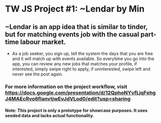 # TW JS Project #1: ~Lendar by Min
## ~Lendar is an app idea that is similar to tinder, but for matching events job with the casual part-time labour market.

- As a job seeker, you sign up, tell the system the days that you are free and it will match up with events available. So everytime you go into the app, you can review any new jobs that matches your profile, if interested, simply swipe right to apply, if uninterested, swipe left and never see the post again.

### For more information on the project workflow, visit https://docs.google.com/presentation/d/12QphoNYvfLjqFehgJ4MAEcRvo6fIanvtjwEvJdVLod0/edit?usp=sharing

#### Note: This project is only a prototype for showcase purposes. It uses seeded data and lacks actual functionality.